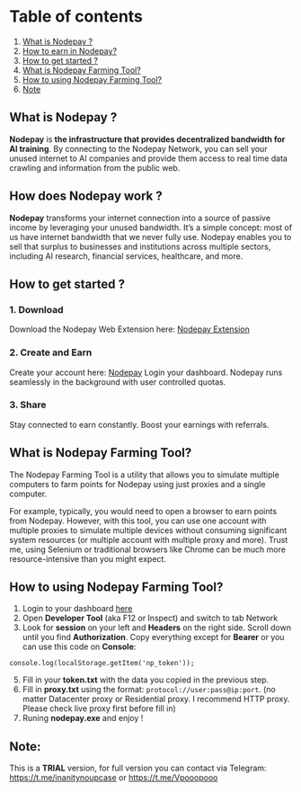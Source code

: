 # Table of contents
1. [What is Nodepay ?](#introduction)
2. [How to earn in Nodepay? ](#paragraph1)
3. [How to get started ?](#paragraph2)
4. [What is Nodepay Farming Tool?](#paragraph3)
5. [How to using Nodepay Farming Tool?](#paragraph4)
6. [Note](#paragraph5)

## What is Nodepay ?<a name="introduction"></a>

**Nodepay** is **the infrastructure that provides decentralized bandwidth for AI training**. By connecting to the Nodepay Network, you can sell your unused internet to AI companies and provide them access to real time data crawling and information from the public web.

## How does Nodepay work ? <a name="paragraph1"></a>
**Nodepay** transforms your internet connection into a source of passive income by leveraging your unused bandwidth. It’s a simple concept: most of us have internet bandwidth that we never fully use. Nodepay enables you to sell that surplus to businesses and institutions across multiple sectors, including AI research, financial services, healthcare, and more.


## How to get started ? <a name="paragraph2"></a>
### 1. Download
Download the Nodepay Web Extension here: [Nodepay Extension](https://chromewebstore.google.com/detail/nodepay-extension/lgmpfmgeabnnlemejacfljbmonaomfmm)
### 2. Create and Earn

Create your account here: [Nodepay](https://app.nodepay.ai/register?ref=QUDdNUf9FTmny9Z)
Login your dashboard. Nodepay runs seamlessly in the background with user controlled quotas.
### 3. Share
Stay connected to earn constantly. Boost your earnings with referrals.

## What is Nodepay Farming Tool? <a name="paragraph3"></a>
The Nodepay Farming Tool is a utility that allows you to simulate multiple computers to farm points for Nodepay using just proxies and a single computer.

For example, typically, you would need to open a browser to earn points from Nodepay. However, with this tool, you can use one account with multiple proxies to simulate multiple devices without consuming significant system resources (or multiple account with multiple proxy and more). Trust me, using Selenium or traditional browsers like Chrome can be much more resource-intensive than you might expect.
## How to using Nodepay Farming Tool? <a name="paragraph4"></a>
1. Login to your dashboard [here](https://app.nodepay.ai/dashboard)
2. Open **Developer Tool** (aka F12 or Inspect) and switch to tab Network
3. Look for **session** on your left and **Headers** on the right side. Scroll down until you find **Authorization**. Copy everything except for **Bearer** or you can use this code on **Console**:
```
console.log(localStorage.getItem('np_token'));
```
5. Fill in your **token.txt** with the data you copied in the previous step.
6. Fill in **proxy.txt** using the format: `protocol://user:pass@ip:port`. (no matter Datacenter proxy or Residential proxy. I recommend HTTP proxy. Please check live proxy first before fill in)
7. Runing **nodepay.exe** and enjoy !
## Note: <a name="paragraph5"></a>
This is a **TRIAL** version, for full version you can contact via Telegram: 
https://t.me/inanitynoupcase
or 
https://t.me/Vpooopooo
